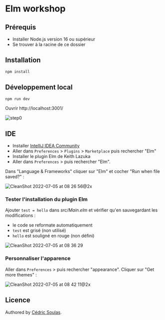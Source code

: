 # Elm workshop

## Prérequis

-   Installer Node.js version 16 ou supérieur
-   Se trouver à la racine de ce dossier

## Installation

```bash
npm install
```

## Développement local

```bash
npm run dev
```

Ouvrir http://localhost:3001/

![step0](https://user-images.githubusercontent.com/802010/177262489-8e89c01d-825e-4f90-98ae-29c52bb64d7a.png)

## IDE

-   Installer [IntelliJ IDEA Community](https://www.jetbrains.com/fr-fr/idea/download)
-   Aller dans `Preferences` > `Plugins` > `Marketplace` puis rechercher "Elm"
-   Installer le plugin Elm de Keith Lazuka
-   Aller dans `Preferences` > puis rechercher "Elm".

Dans "Language & Frameworks" cliquer sur "Elm" et cocher "Run when file saved?" :

![CleanShot 2022-07-05 at 08 26 56@2x](https://user-images.githubusercontent.com/802010/177263350-75b7a752-e3ae-4e9f-b225-8abc9f43d5b4.png)

### Tester l'installation du plugin Elm

Ajouter `test = hello` dans _src/Main.elm_ et vérifier qu'en sauvegardant les modifications :
- le code se reformate automatiquement
- `test` est grisé (non utilisé)
- `hello` est souligné en rouge (non défini)


![CleanShot 2022-07-05 at 08 36 29](https://user-images.githubusercontent.com/802010/177264972-f44dfa13-0a6e-48dd-b155-268b648ee923.gif)

### Personnaliser l'apparence

Aller dans `Preferences` > puis rechercher "appearance". Cliquer sur "Get more themes" :

![CleanShot 2022-07-05 at 08 42 11@2x](https://user-images.githubusercontent.com/802010/177265830-caab61e3-ded5-4355-a2eb-c2dc93ef0fa5.png)


## Licence

Authored by [Cédric Soulas](https://twitter.com/CedricSoulas).
